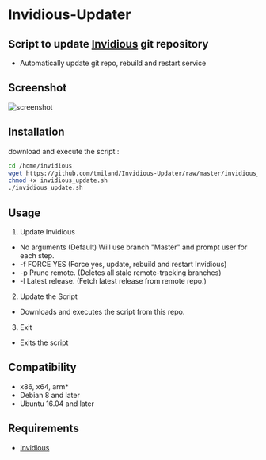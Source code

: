 # Invidious-Updater

## Script to update [Invidious](https://github.com/omarroth/invidious) git repository

* Automatically update git repo, rebuild and restart service

## Screenshot
![screenshot](https://raw.githubusercontent.com/tmiland/Invidious-Updater/master/img/Screenshot%20at%2016-18-02.png)

## Installation

download and execute the script :
```bash
cd /home/invidious
wget https://github.com/tmiland/Invidious-Updater/raw/master/invidious_update.sh
chmod +x invidious_update.sh
./invidious_update.sh
```

## Usage
1. Update Invidious
  * No arguments (Default) Will use branch "Master" and prompt user for each step.
  * -f FORCE YES (Force yes, update, rebuild and restart Invidious)
  * -p Prune remote. (Deletes all stale remote-tracking branches)
  * -l Latest release. (Fetch latest release from remote repo.)
2. Update the Script
  * Downloads and executes the script from this repo.
3. Exit
  * Exits the script

## Compatibility
* x86, x64, arm*
* Debian 8 and later
* Ubuntu 16.04 and later

## Requirements
* [Invidious](https://github.com/omarroth/invidious#linux)
